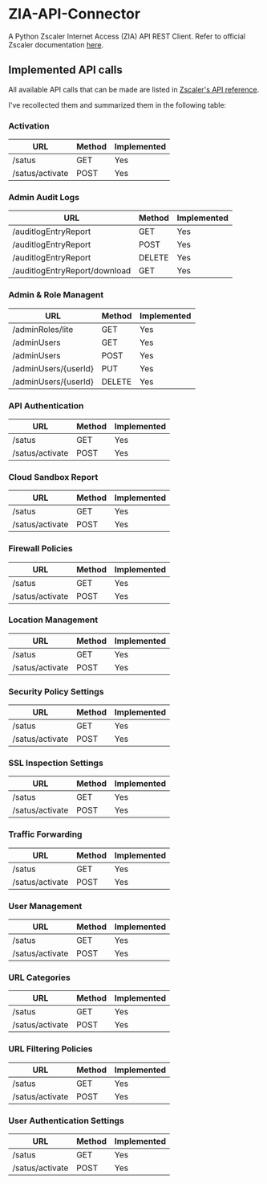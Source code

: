 # ZIA-API-Connector

A Python Zscaler Internet Access (ZIA) API REST Client. Refer to official Zscaler documentation
[here](https://help.zscaler.com/zia/api-developers-guide).

## Implemented API calls
All available API calls that can be made are listed in 
[Zscaler's API reference](https://help.zscaler.com/zia/api-developers-guide).

I've recollected them and summarized them in the following table:

### Activation
|URL|Method|Implemented|
|---|---|---|
|/satus|GET|Yes|
|/satus/activate|POST|Yes|

### Admin Audit Logs
|URL|Method|Implemented|
|---|---|---|
|/auditlogEntryReport|GET|Yes|
|/auditlogEntryReport|POST|Yes|
|/auditlogEntryReport|DELETE|Yes|
|/auditlogEntryReport/download|GET|Yes|


### Admin & Role Managent
|URL|Method|Implemented|
|---|---|---|
|/adminRoles/lite|GET|Yes|
|/adminUsers|GET|Yes|
|/adminUsers|POST|Yes|
|/adminUsers/{userId}|PUT|Yes|
|/adminUsers/{userId}|DELETE|Yes|


### API Authentication
|URL|Method|Implemented|
|---|---|---|
|/satus|GET|Yes|
|/satus/activate|POST|Yes|

### Cloud Sandbox Report
|URL|Method|Implemented|
|---|---|---|
|/satus|GET|Yes|
|/satus/activate|POST|Yes|

### Firewall Policies
|URL|Method|Implemented|
|---|---|---|
|/satus|GET|Yes|
|/satus/activate|POST|Yes|

### Location Management
|URL|Method|Implemented|
|---|---|---|
|/satus|GET|Yes|
|/satus/activate|POST|Yes|

### Security Policy Settings
|URL|Method|Implemented|
|---|---|---|
|/satus|GET|Yes|
|/satus/activate|POST|Yes|

### SSL Inspection Settings
|URL|Method|Implemented|
|---|---|---|
|/satus|GET|Yes|
|/satus/activate|POST|Yes|

### Traffic Forwarding
|URL|Method|Implemented|
|---|---|---|
|/satus|GET|Yes|
|/satus/activate|POST|Yes|

### User Management
|URL|Method|Implemented|
|---|---|---|
|/satus|GET|Yes|
|/satus/activate|POST|Yes|

### URL Categories
|URL|Method|Implemented|
|---|---|---|
|/satus|GET|Yes|
|/satus/activate|POST|Yes|

### URL Filtering Policies
|URL|Method|Implemented|
|---|---|---|
|/satus|GET|Yes|
|/satus/activate|POST|Yes|

### User Authentication Settings
|URL|Method|Implemented|
|---|---|---|
|/satus|GET|Yes|
|/satus/activate|POST|Yes|
